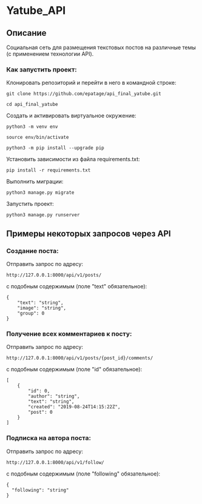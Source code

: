 # Yatube_API

## Описание
Социальная сеть для размещения текстовых постов на различные темы (с применением технологии API).

### Как запустить проект:

Клонировать репозиторий и перейти в него в командной строке:

```
git clone https://github.com/epatage/api_final_yatube.git
```

```
cd api_final_yatube
```

Cоздать и активировать виртуальное окружение:

```
python3 -m venv env
```

```
source env/bin/activate
```

```
python3 -m pip install --upgrade pip
```

Установить зависимости из файла requirements.txt:

```
pip install -r requirements.txt
```

Выполнить миграции:

```
python3 manage.py migrate
```

Запустить проект:

```
python3 manage.py runserver
```

## Примеры некоторых запросов через API

### Cоздание поста:
Отправить запрос по адресу:
```
http://127.0.0.1:8000/api/v1/posts/
```
с подобным содержимым (поле "text" обязательное):
```angular2html
{
    "text": "string",
    "image": "string",
    "group": 0
}
```

### Получение всех комментариев к посту:
Отправить запрос по адресу:
```
http://127.0.0.1:8000/api/v1/posts/{post_id}/comments/
```
с подобным содержимым (поле "id" обязательное):
```angular2html
[
    {
        "id": 0,
        "author": "string",
        "text": "string",
        "created": "2019-08-24T14:15:22Z",
        "post": 0
    }
]
```

### Подписка на автора поста:
Отправить запрос по адресу:
```
http://127.0.0.1:8000/api/v1/follow/
```
с подобным содержимым (поле "following" обязательное):
```angular2html
{
  "following": "string"
}
```